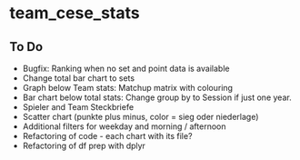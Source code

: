 # team_cese_stats
## To Do
* Bugfix: Ranking when no set and point data is available
* Change total bar chart to sets
* Graph below Team stats: Matchup matrix with colouring
* Bar chart below total stats: Change group by to Session if just one year.
* Spieler and Team Steckbriefe
* Scatter chart (punkte plus minus, color = sieg oder niederlage)
* Additional filters for weekday and morning / afternoon
* Refactoring of code - each chart with its file?
* Refactoring of df prep with dplyr
